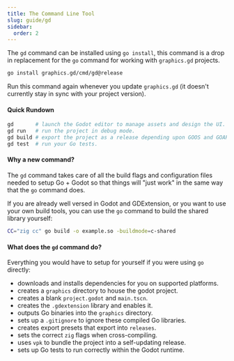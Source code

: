```yaml
---
title: The Command Line Tool
slug: guide/gd
sidebar:
  order: 2
---
```


The `gd` command can be installed using `go install`, this command is a drop in replacement for the `go` command for working with `graphics.gd` projects.

```sh
go install graphics.gd/cmd/gd@release
```

Run this command again whenever you update `graphics.gd` (it doesn't currently stay in sync with your project version).

#### Quick Rundown

```sh
gd       # launch the Godot editor to manage assets and design the UI.
gd run   # run the project in debug mode.
gd build # export the project as a release depending upon GOOS and GOARCH.
gd test  # run your Go tests.
```

#### Why a new command?

The `gd` command takes care of all the build flags and configuration files needed to setup Go + Godot so that things will "just work" in the same way that the `go` command does.

If you are already well versed in Godot and GDExtension, or you want to use your own build tools, you can use the `go` command to build the shared library yourself:

```sh
CC="zig cc" go build -o example.so -buildmode=c-shared
```

#### What does the `gd` command do?

Everything you would have to setup for yourself if you were using `go` directly:

* downloads and installs dependencies for you on supported platforms.
* creates a `graphics` directory to house the godot project.
* creates a blank `project.godot` and `main.tscn`.
* creates the `.gdextension` library and enables it.
* outputs Go binaries into the `graphics` directory.
* sets up a `.gitignore` to ignore these compiled Go libraries.
* creates export presets that export into `releases`.
* sets the correct `zig` flags when cross-compiling.
* uses `vpk` to bundle the project into a self-updating release.
* sets up Go tests to run correctly within the Godot runtime.

